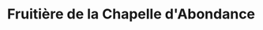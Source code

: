 ---
title: "Fruitière de la Chapelle d'Abondance"
url: /la-chapelle-dabondance/fruitiere-de-la-chapelle-dabondance/
shop: Hofladen
---